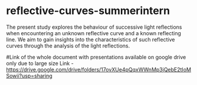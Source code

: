 # reflective-curves-summerintern
The present study explores the behaviour of successive light reflections when encountering an unknown reflective curve and a known reflecting line. We aim to gain insights into the characteristics of such reflective curves through the analysis of the light reflections.


#Link of the whole document with presentations available on google drive only due to large size
Link - https://drive.google.com/drive/folders/17ovXUe4pQqxWWnMp3jQebE2tIoMSowii?usp=sharing
